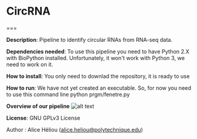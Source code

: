 # CircRNA
===


<b>Description</b>: Pipeline to identify circular RNAs from RNA-seq data.

<b>Dependencies needed</b>:
To use this pipeline you need to have Python 2.X with BioPython installed.
Unfortunately, it won't work with Python 3, we need to work on it.

<b>How to install</b>:
You only need to downlad the repository, it is ready to use

<b>How to run</b>:
We have not yet created an executable.
So, for now you need to use this command line
python prgm/fenetre.py

<b>Overview of our pipeline</b>
![alt text](http://www.lix.polytechnique.fr/Labo/Alice.Heliou/images/overview.png)

<b>License</b>: GNU GPLv3 License

Author : Alice Héliou (alice.heliou@polytechnique.edu)

